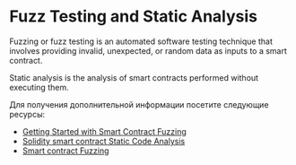 # Fuzz Testing and Static Analysis

Fuzzing or fuzz testing is an automated software testing technique that involves providing invalid, unexpected, or random data as inputs to a smart contract.

Static analysis is the analysis of smart contracts performed without executing them.

Для получения дополнительной информации посетите следующие ресурсы:

- [Getting Started with Smart Contract Fuzzing](https://www.immunebytes.com/blog/getting-started-with-smart-contract-fuzzing/)
- [Solidity smart contract Static Code Analysis](https://lightrains.com/blogs/solidity-static-analysis-tools/#static-code-analysis)
- [Smart contract Fuzzing](https://youtu.be/LRyyNzrqgOc)
